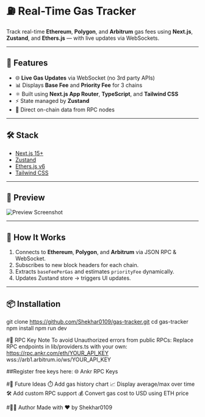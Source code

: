 # ⛽ Real-Time Gas Tracker

Track real-time **Ethereum**, **Polygon**, and **Arbitrum** gas fees using **Next.js**, **Zustand**, and **Ethers.js** — with live updates via WebSockets.


---

## 🚀 Features

- 🌐 **Live Gas Updates** via WebSocket (no 3rd party APIs)
- 📊 Displays **Base Fee** and **Priority Fee** for 3 chains
- ⚛️ Built using **Next.js App Router**, **TypeScript**, and **Tailwind CSS**
- ⚡ State managed by **Zustand**
- 📡 Direct on-chain data from RPC nodes

---

## 🛠️ Stack

- [Next.js 15+](https://nextjs.org)
- [Zustand](https://github.com/pmndrs/zustand)
- [Ethers.js v6](https://docs.ethers.org/v6/)
- [Tailwind CSS](https://tailwindcss.com/)

---

## 📸 Preview

![Preview Screenshot](https://user-images.githubusercontent.com/your-placeholder-image.png)

---

## 🧠 How It Works

1. Connects to **Ethereum**, **Polygon**, and **Arbitrum** via JSON RPC & WebSocket.
2. Subscribes to new block headers for each chain.
3. Extracts `baseFeePerGas` and estimates `priorityFee` dynamically.
4. Updates Zustand store → triggers UI updates.

---

## 📦 Installation

git clone https://github.com/Shekhar0109/gas-tracker.git
cd gas-tracker
npm install
npm run dev

#🔐 RPC Key Note
To avoid Unauthorized errors from public RPCs:
Replace RPC endpoints in lib/providers.ts with your own:
https://rpc.ankr.com/eth/YOUR_API_KEY
wss://arb1.arbitrum.io/ws/YOUR_API_KEY

##Register free keys here:
🌐 Ankr RPC Keys

#🧪 Future Ideas
⏱️ Add gas history chart
📈 Display average/max over time
🛠 Add custom RPC support
💰 Convert gas cost to USD using ETH price

#🧑‍💻 Author
Made with ❤️ by Shekhar0109
